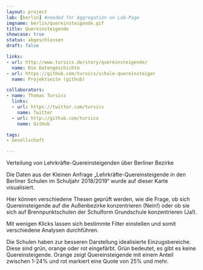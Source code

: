 ```yaml
---
layout: project
lab: [berlin] #needed for Aggregation on Lab-Page
imgname: berlin/quereinsteigende.gif
title: Quereinsteigende
showcase: true
status: abgeschlossen
draft: false

links:
- url: http://www.tursics.de/story/quereinsteigende/
  name: Die Datengeschichte
- url: https://github.com/tursics/schule-quereinsteiger
  name: Projektseite (github)

collaborators:
- name: Thomas Tursics
  links:
  - url: https://twitter.com/tursics
    name: Twitter
  - url: http://github.com/tursics
    name: GitHub

tags:
- Gesellschaft

---
```


Verteilung von Lehrkräfte-Quereinsteigenden über Berliner Bezirke

Die Daten aus der Kleinen Anfrage „Lehrkräfte-Quereinsteigende in den Berliner Schulen im Schuljahr 2018/2019“ wurde auf dieser Karte visualisiert.

Hier können verschiedene Thesen geprüft werden, wie die Frage, ob sich Quereinsteigende auf die Außenbezirke konzentrieren (Nein!) oder ob sie sich auf Brennpunktschulen der Schulform Grundschule konzentrieren (Ja!).

Mit wenigen Klicks lassen sich bestimmte Filter einstellen und somit verschiedene Analysen durchführen.

Die Schulen haben zur besseren Darstellung idealisierte Einzugsbereiche. Diese sind grün, orange oder rot eingefärbt. Grün bedeutet, es gibt es keine Quereinsteigende. Orange zeigt Quereinsteigende mit einem Anteil zwischen 1-24% und rot markiert eine Quote von 25% und mehr.
